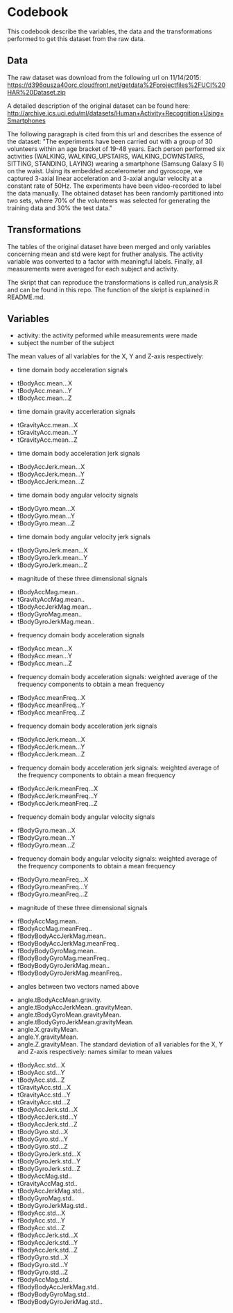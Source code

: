 # Codebook

This codebook describe the variables, the data and the transformations performed to get this dataset from the raw data.

## Data

The raw dataset was download from the following url on 11/14/2015:
https://d396qusza40orc.cloudfront.net/getdata%2Fprojectfiles%2FUCI%20HAR%20Dataset.zip

A detailed description of the original dataset can be found here:
http://archive.ics.uci.edu/ml/datasets/Human+Activity+Recognition+Using+Smartphones

The following paragraph is cited from this url and describes the essence of the dataset:
"The experiments have been carried out with a group of 30 volunteers within an age bracket of 19-48 years. Each person performed six activities (WALKING, WALKING_UPSTAIRS, WALKING_DOWNSTAIRS, SITTING, STANDING, LAYING) wearing a smartphone (Samsung Galaxy S II) on the waist. Using its embedded accelerometer and gyroscope, we captured 3-axial linear acceleration and 3-axial angular velocity at a constant rate of 50Hz. The experiments have been video-recorded to label the data manually. The obtained dataset has been randomly partitioned into two sets, where 70% of the volunteers was selected for generating the training data and 30% the test data."

## Transformations

The tables of the original dataset have been merged and only variables concerning mean and std were kept for fruther analysis. The activity variable was converted to a factor with meaningful labels. Finally, all measurements were averaged for each subject and activity.

The skript that can reproduce the transformations is called run_analysis.R and can be found in this repo. The function of the skript is explained in README.md.

## Variables

- activity:               the activity peformed while measurements were made
- subject                 the number of the subject

The mean values of all variables for the X, Y and Z-axis respectively:
- time domain body acceleration signals
+ tBodyAcc.mean...X
+ tBodyAcc.mean...Y
+ tBodyAcc.mean...Z
- time domain gravity accerleration signals
+ tGravityAcc.mean...X
+ tGravityAcc.mean...Y
+ tGravityAcc.mean...Z
- time domain body acceleration jerk signals
+ tBodyAccJerk.mean...X
+ tBodyAccJerk.mean...Y
+ tBodyAccJerk.mean...Z
- time domain body angular velocity signals
+ tBodyGyro.mean...X
+ tBodyGyro.mean...Y
+ tBodyGyro.mean...Z
- time domain body angular velocity jerk signals
+ tBodyGyroJerk.mean...X
+ tBodyGyroJerk.mean...Y
+ tBodyGyroJerk.mean...Z
- magnitude of these three dimensional signals
+ tBodyAccMag.mean..
+ tGravityAccMag.mean..
+ tBodyAccJerkMag.mean..
+ tBodyGyroMag.mean..
+ tBodyGyroJerkMag.mean..
- frequency domain body acceleration signals
+ fBodyAcc.mean...X
+ fBodyAcc.mean...Y
+ fBodyAcc.mean...Z
- frequency domain body acceleration signals: weighted average of the frequency components to obtain a mean frequency
+ fBodyAcc.meanFreq...X
+ fBodyAcc.meanFreq...Y
+ fBodyAcc.meanFreq...Z
- frequency domain body acceleration jerk signals
+ fBodyAccJerk.mean...X
+ fBodyAccJerk.mean...Y
+ fBodyAccJerk.mean...Z
- frequency domain body acceleration jerk signals: weighted average of the frequency components to obtain a mean frequency
+ fBodyAccJerk.meanFreq...X
+ fBodyAccJerk.meanFreq...Y
+ fBodyAccJerk.meanFreq...Z
- frequency domain body angular velocity signals
+ fBodyGyro.mean...X
+ fBodyGyro.mean...Y
+ fBodyGyro.mean...Z
- frequency domain body angular velocity signals: weighted average of the frequency components to obtain a mean frequency
+ fBodyGyro.meanFreq...X
+ fBodyGyro.meanFreq...Y
+ fBodyGyro.meanFreq...Z
- magnitude of these three dimensional signals
+ fBodyAccMag.mean..
+ fBodyAccMag.meanFreq..
+ fBodyBodyAccJerkMag.mean..
+ fBodyBodyAccJerkMag.meanFreq..
+ fBodyBodyGyroMag.mean..
+ fBodyBodyGyroMag.meanFreq..
+ fBodyBodyGyroJerkMag.mean..
+ fBodyBodyGyroJerkMag.meanFreq..
- angles between two vectors named above
+ angle.tBodyAccMean.gravity.
+ angle.tBodyAccJerkMean..gravityMean.
+ angle.tBodyGyroMean.gravityMean.
+ angle.tBodyGyroJerkMean.gravityMean.
+ angle.X.gravityMean.
+ angle.Y.gravityMean.
+ angle.Z.gravityMean.
The standard deviation of all variables for the X, Y and Z-axis respectively: names similar to mean values
- tBodyAcc.std...X
- tBodyAcc.std...Y
- tBodyAcc.std...Z
- tGravityAcc.std...X
- tGravityAcc.std...Y
- tGravityAcc.std...Z
- tBodyAccJerk.std...X
- tBodyAccJerk.std...Y
- tBodyAccJerk.std...Z
- tBodyGyro.std...X
- tBodyGyro.std...Y
- tBodyGyro.std...Z
- tBodyGyroJerk.std...X
- tBodyGyroJerk.std...Y
- tBodyGyroJerk.std...Z
- tBodyAccMag.std..
- tGravityAccMag.std..
- tBodyAccJerkMag.std..
- tBodyGyroMag.std..
- tBodyGyroJerkMag.std..
- fBodyAcc.std...X
- fBodyAcc.std...Y
- fBodyAcc.std...Z
- fBodyAccJerk.std...X
- fBodyAccJerk.std...Y
- fBodyAccJerk.std...Z
- fBodyGyro.std...X
- fBodyGyro.std...Y
- fBodyGyro.std...Z
- fBodyAccMag.std..
- fBodyBodyAccJerkMag.std..
- fBodyBodyGyroMag.std..
- fBodyBodyGyroJerkMag.std..